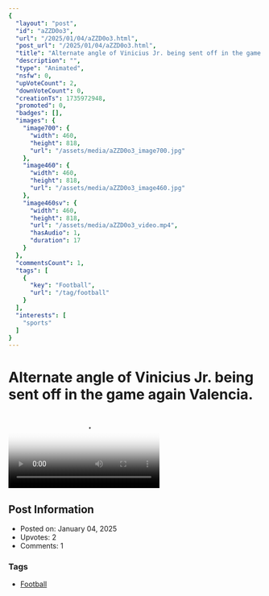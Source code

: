 ```yaml
---
{
  "layout": "post",
  "id": "aZZD0o3",
  "url": "/2025/01/04/aZZD0o3.html",
  "post_url": "/2025/01/04/aZZD0o3.html",
  "title": "Alternate angle of Vinicius Jr. being sent off in the game again Valencia.",
  "description": "",
  "type": "Animated",
  "nsfw": 0,
  "upVoteCount": 2,
  "downVoteCount": 0,
  "creationTs": 1735972948,
  "promoted": 0,
  "badges": [],
  "images": {
    "image700": {
      "width": 460,
      "height": 818,
      "url": "/assets/media/aZZD0o3_image700.jpg"
    },
    "image460": {
      "width": 460,
      "height": 818,
      "url": "/assets/media/aZZD0o3_image460.jpg"
    },
    "image460sv": {
      "width": 460,
      "height": 818,
      "url": "/assets/media/aZZD0o3_video.mp4",
      "hasAudio": 1,
      "duration": 17
    }
  },
  "commentsCount": 1,
  "tags": [
    {
      "key": "Football",
      "url": "/tag/football"
    }
  ],
  "interests": [
    "sports"
  ]
}
---
```


# Alternate angle of Vinicius Jr. being sent off in the game again Valencia.

<video controls playsinline loop poster="/assets/media/aZZD0o3_image460.jpg">
  <source src="/assets/media/aZZD0o3_video.mp4" type="video/mp4">
  Your browser does not support the video tag.
</video>

## Post Information

- Posted on: January 04, 2025
- Upvotes: 2
- Comments: 1

### Tags

- [Football](/tag/Football)
